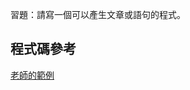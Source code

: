 習題：請寫一個可以產生文章或語句的程式。

## 程式碼參考
[老師的範例](https://github.com/ccccourse/ai/tree/master/python/07-nlp/math-nlp)

